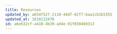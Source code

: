 ```yaml
---
title: Resources
updated_by: a034f527-2110-44df-82f7-baa1cb1b5355
updated_at: 1610115470
id: a6e632cf-a410-4b39-ad4e-91f650469313
---
```

